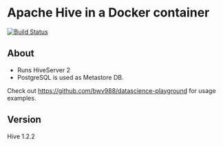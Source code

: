 # Apache Hive in a Docker container

[![Build Status](https://api.travis-ci.org/bwv988/docker-hive.svg?branch=master)](https://travis-ci.org/bwv988/docker-hive)

## About

- Runs HiveServer 2
- PostgreSQL is used as Metastore DB.

Check out <https://github.com/bwv988/datascience-playground> for usage examples.

## Version

Hive 1.2.2
